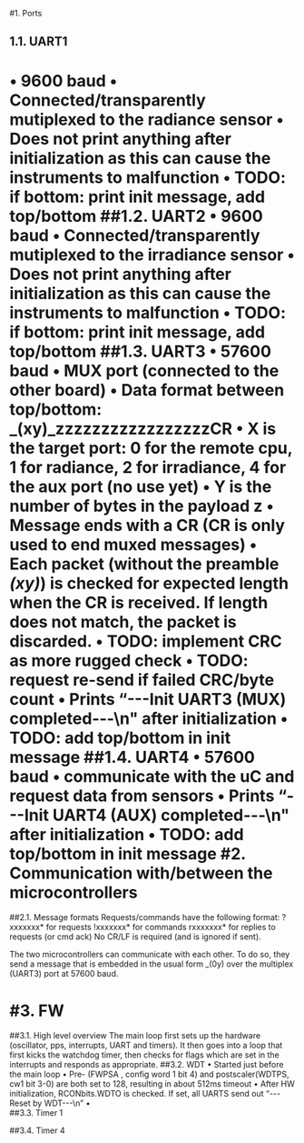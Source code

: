 #1.	Ports

## 1.1.	UART1
•	9600 baud
•	Connected/transparently mutiplexed to the radiance sensor
•	Does not print anything after initialization as this can cause the instruments to malfunction
•	TODO: if bottom: print init message, add top/bottom
##1.2.	UART2
•	9600 baud
•	Connected/transparently mutiplexed to the irradiance sensor
•	Does not print anything after initialization as this can cause the instruments to malfunction
•	TODO: if bottom: print init message, add top/bottom
##1.3.	UART3
•	57600 baud
•	MUX port (connected to the other board)
•	Data format between top/bottom: _(xy)_zzzzzzzzzzzzzzzzzCR
•	X is the target port: 0 for the remote cpu, 1 for radiance, 2 for irradiance, 4 for the aux port (no use yet)
•	Y is the number of bytes in the payload z
•	Message ends with a CR (CR is only used to end muxed messages)
•	Each packet (without the preamble _(xy)_) is checked for expected length when the CR is received. If length does not match, the packet is discarded.
•	TODO: implement CRC as more rugged check
•	TODO: request re-send if failed CRC/byte count
•	Prints “---Init UART3 (MUX) completed---\n" after initialization
•	TODO: add top/bottom in init message
##1.4.	UART4 
•	57600 baud 
•	communicate with the uC and request data from sensors
•	Prints “---Init UART4 (AUX) completed---\n" after initialization
•	TODO: add top/bottom in init message
#2.	Communication with/between the microcontrollers
===================================================

##2.1.	Message formats
Requests/commands have the following format:
?xxxxxxx* for requests
!xxxxxxx* for commands
rxxxxxxx* for replies to requests (or cmd ack)
No CR/LF is required (and is ignored if sent).

The two microcontrollers can communicate with each other. To do so, they send a message that is embedded in the usual form _(0y) over the multiplex (UART3) port at 57600 baud.
 
#3.	FW 
======

##3.1.	High level overview
The main loop first sets up the hardware (oscillator, pps, interrupts, UART and timers). It then goes into a loop that first kicks the watchdog timer, then checks for flags which are set in the interrupts and responds as appropriate.
##3.2.	WDT
•	Started just before the main loop
•	Pre- (FWPSA , config word 1 bit 4) and postscaler(WDTPS, cw1 bit 3-0) are both set to 128, resulting in about 512ms timeout
•	After HW initialization, RCONbits.WDTO is checked. If set, all UARTS send out “---Reset by WDT---\n”
•	
##3.3.	Timer 1

##3.4.	Timer 4
